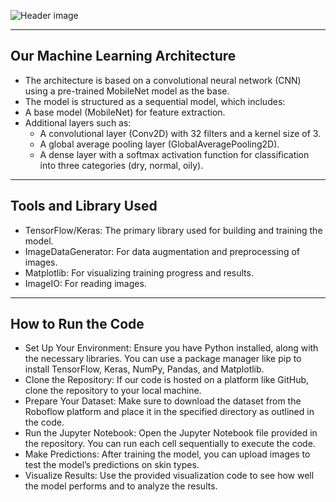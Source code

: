![Header image](/assets/GITHUB%20REPO%20README%20HEADER.png)

---

## Our Machine Learning Architecture

- The architecture is based on a convolutional neural network (CNN) using a pre-trained MobileNet model as the base.
- The model is structured as a sequential model, which includes:
- A base model (MobileNet) for feature extraction.
- Additional layers such as:
  - A convolutional layer (Conv2D) with 32 filters and a kernel size of 3.
  - A global average pooling layer (GlobalAveragePooling2D).
  - A dense layer with a softmax activation function for classification into three categories (dry, normal, oily).

---

## Tools and Library Used

- TensorFlow/Keras: The primary library used for building and training the model.
- ImageDataGenerator: For data augmentation and preprocessing of images.
- Matplotlib: For visualizing training progress and results.
- ImageIO: For reading images.

---

## How to Run the Code

- Set Up Your Environment: Ensure you have Python installed, along with the necessary libraries. You can use a package manager like pip to install TensorFlow, Keras, NumPy, Pandas, and Matplotlib.
- Clone the Repository: If our code is hosted on a platform like GitHub, clone the repository to your local machine.
- Prepare Your Dataset: Make sure to download the dataset from the Roboflow platform and place it in the specified directory as outlined in the code.
- Run the Jupyter Notebook: Open the Jupyter Notebook file provided in the repository. You can run each cell sequentially to execute the code.
- Make Predictions: After training the model, you can upload images to test the model’s predictions on skin types.
- Visualize Results: Use the provided visualization code to see how well the model performs and to analyze the results.
